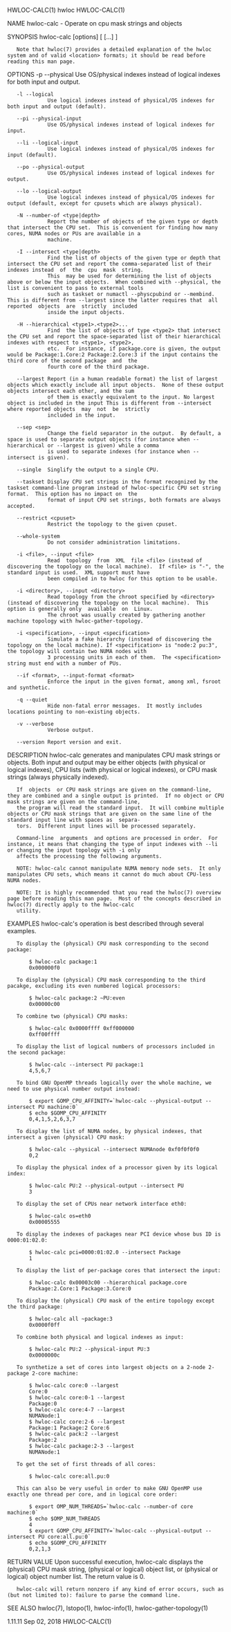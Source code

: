 HWLOC-CALC(1)                                                                             hwloc                                                                             HWLOC-CALC(1)

NAME
       hwloc-calc - Operate on cpu mask strings and objects

SYNOPSIS
       hwloc-calc [options] <location1> [<location2> [...] ]

       Note that hwloc(7) provides a detailed explanation of the hwloc system and of valid <location> formats; it should be read before reading this man page.

OPTIONS
       -p --physical
                 Use OS/physical indexes instead of logical indexes for both input and output.

       -l --logical
                 Use logical indexes instead of physical/OS indexes for both input and output (default).

       --pi --physical-input
                 Use OS/physical indexes instead of logical indexes for input.

       --li --logical-input
                 Use logical indexes instead of physical/OS indexes for input (default).

       --po --physical-output
                 Use OS/physical indexes instead of logical indexes for output.

       --lo --logical-output
                 Use logical indexes instead of physical/OS indexes for output (default, except for cpusets which are always physical).

       -N --number-of <type|depth>
                 Report the number of objects of the given type or depth that intersect the CPU set.  This is convenient for finding how many cores, NUMA nodes or PUs are available in a
                 machine.

       -I --intersect <type|depth>
                 Find the list of objects of the given type or depth that intersect the CPU set and report the comma-separated list of their indexes instead  of  the  cpu  mask  string.
                 This  may be used for determining the list of objects above or below the input objects.  When combined with --physical, the list is convenient to pass to external tools
                 such as taskset or numactl --physcpubind or --membind.  This is different from --largest since the latter requires that  all  reported  objects  are  strictly  included
                 inside the input objects.

       -H --hierarchical <type1>.<type2>...
                 Find  the list of objects of type <type2> that intersect the CPU set and report the space-separated list of their hierarchical indexes with respect to <type1>, <type2>,
                 etc.  For instance, if package.core is given, the output would be Package:1.Core:2 Package:2.Core:3 if the input contains the third core of the second package  and  the
                 fourth core of the third package.

       --largest Report (in a human readable format) the list of largest objects which exactly include all input objects.  None of these output objects intersect each other, and the sum
                 of them is exactly equivalent to the input. No largest object is included in the input This is different from --intersect where reported objects  may  not  be  strictly
                 included in the input.

       --sep <sep>
                 Change the field separator in the output.  By default, a space is used to separate output objects (for instance when --hierarchical or --largest is given) while a comma
                 is used to separate indexes (for instance when --intersect is given).

       --single  Singlify the output to a single CPU.

       --taskset Display CPU set strings in the format recognized by the taskset command-line program instead of hwloc-specific CPU set string format.  This option has no impact on  the
                 format of input CPU set strings, both formats are always accepted.

       --restrict <cpuset>
                 Restrict the topology to the given cpuset.

       --whole-system
                 Do not consider administration limitations.

       -i <file>, --input <file>
                 Read  topology  from  XML  file <file> (instead of discovering the topology on the local machine).  If <file> is "-", the standard input is used.  XML support must have
                 been compiled in to hwloc for this option to be usable.

       -i <directory>, --input <directory>
                 Read topology from the chroot specified by <directory> (instead of discovering the topology on the local machine).  This option is generally only  available  on  Linux.
                 The chroot was usually created by gathering another machine topology with hwloc-gather-topology.

       -i <specification>, --input <specification>
                 Simulate a fake hierarchy (instead of discovering the topology on the local machine). If <specification> is "node:2 pu:3", the topology will contain two NUMA nodes with
                 3 processing units in each of them.  The <specification> string must end with a number of PUs.

       --if <format>, --input-format <format>
                 Enforce the input in the given format, among xml, fsroot and synthetic.

       -q --quiet
                 Hide non-fatal error messages.  It mostly includes locations pointing to non-existing objects.

       -v --verbose
                 Verbose output.

       --version Report version and exit.

DESCRIPTION
       hwloc-calc generates and manipulates CPU mask strings or objects.  Both input and output may be either objects (with physical or logical indexes), CPU  lists  (with  physical  or
       logical indexes), or CPU mask strings (always physically indexed).

       If  objects  or CPU mask strings are given on the command-line, they are combined and a single output is printed.  If no object or CPU mask strings are given on the command-line,
       the program will read the standard input.  It will combine multiple objects or CPU mask strings that are given on the same line of the standard input line with spaces as  separa‐
       tors.  Different input lines will be processed separately.

       Command-line  arguments  and options are processed in order.  For instance, it means that changing the type of input indexes with --li or changing the input topology with -i only
       affects the processing the following arguments.

       NOTE: hwloc-calc cannot manipulate NUMA memory node sets.  It only manipulates CPU sets, which means it cannot do much about CPU-less NUMA nodes.

       NOTE: It is highly recommended that you read the hwloc(7) overview page before reading this man page.  Most of the concepts described in hwloc(7) directly apply to the hwloc-calc
       utility.

EXAMPLES
       hwloc-calc's operation is best described through several examples.

       To display the (physical) CPU mask corresponding to the second package:

           $ hwloc-calc package:1
           0x000000f0

       To display the (physical) CPU mask corresponding to the third pacakge, excluding its even numbered logical processors:

           $ hwloc-calc package:2 ~PU:even
           0x00000c00

       To combine two (physical) CPU masks:

           $ hwloc-calc 0x0000ffff 0xff000000
           0xff00ffff

       To display the list of logical numbers of processors included in the second package:

           $ hwloc-calc --intersect PU package:1
           4,5,6,7

       To bind GNU OpenMP threads logically over the whole machine, we need to use physical number output instead:

           $ export GOMP_CPU_AFFINITY=`hwloc-calc --physical-output --intersect PU machine:0`
           $ echo $GOMP_CPU_AFFINITY
           0,4,1,5,2,6,3,7

       To display the list of NUMA nodes, by physical indexes, that intersect a given (physical) CPU mask:

           $ hwloc-calc --physical --intersect NUMAnode 0xf0f0f0f0
           0,2

       To display the physical index of a processor given by its logical index:

           $ hwloc-calc PU:2 --physical-output --intersect PU
           3

       To display the set of CPUs near network interface eth0:

           $ hwloc-calc os=eth0
           0x00005555

       To display the indexes of packages near PCI device whose bus ID is 0000:01:02.0:

           $ hwloc-calc pci=0000:01:02.0 --intersect Package
           1

       To display the list of per-package cores that intersect the input:

           $ hwloc-calc 0x00003c00 --hierarchical package.core
           Package:2.Core:1 Package:3.Core:0

       To display the (physical) CPU mask of the entire topology except the third package:

           $ hwloc-calc all ~package:3
           0x0000f0ff

       To combine both physical and logical indexes as input:

           $ hwloc-calc PU:2 --physical-input PU:3
           0x0000000c

       To synthetize a set of cores into largest objects on a 2-node 2-package 2-core machine:

           $ hwloc-calc core:0 --largest
           Core:0
           $ hwloc-calc core:0-1 --largest
           Package:0
           $ hwloc-calc core:4-7 --largest
           NUMANode:1
           $ hwloc-calc core:2-6 --largest
           Package:1 Package:2 Core:6
           $ hwloc-calc pack:2 --largest
           Package:2
           $ hwloc-calc package:2-3 --largest
           NUMANode:1

       To get the set of first threads of all cores:

           $ hwloc-calc core:all.pu:0

       This can also be very useful in order to make GNU OpenMP use exactly one thread per core, and in logical core order:

           $ export OMP_NUM_THREADS=`hwloc-calc --number-of core machine:0`
           $ echo $OMP_NUM_THREADS
           4
           $ export GOMP_CPU_AFFINITY=`hwloc-calc --physical-output --intersect PU core:all.pu:0`
           $ echo $GOMP_CPU_AFFINITY
           0,2,1,3

RETURN VALUE
       Upon  successful  execution, hwloc-calc displays the (physical) CPU mask string, (physical or logical) object list, or (physical or logical) object number list.  The return value
       is 0.

       hwloc-calc will return nonzero if any kind of error occurs, such as (but not limited to): failure to parse the command line.

SEE ALSO
       hwloc(7), lstopo(1), hwloc-info(1), hwloc-gather-topology(1)

1.11.11                                                                                Sep 02, 2018                                                                         HWLOC-CALC(1)
